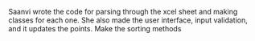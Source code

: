 Saanvi wrote the code for parsing through the xcel sheet and making classes for each one. She also made the user interface, input validation, and it updates the points. Make the sorting methods 
